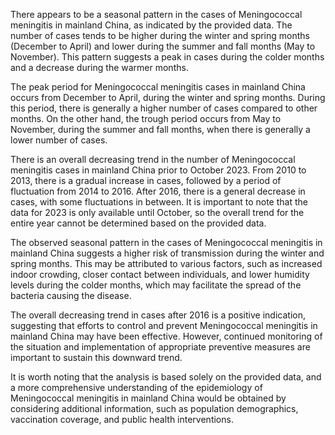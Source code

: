 There appears to be a seasonal pattern in the cases of Meningococcal meningitis in mainland China, as indicated by the provided data. The number of cases tends to be higher during the winter and spring months (December to April) and lower during the summer and fall months (May to November). This pattern suggests a peak in cases during the colder months and a decrease during the warmer months.

The peak period for Meningococcal meningitis cases in mainland China occurs from December to April, during the winter and spring months. During this period, there is generally a higher number of cases compared to other months. On the other hand, the trough period occurs from May to November, during the summer and fall months, when there is generally a lower number of cases.

There is an overall decreasing trend in the number of Meningococcal meningitis cases in mainland China prior to October 2023. From 2010 to 2013, there is a gradual increase in cases, followed by a period of fluctuation from 2014 to 2016. After 2016, there is a general decrease in cases, with some fluctuations in between. It is important to note that the data for 2023 is only available until October, so the overall trend for the entire year cannot be determined based on the provided data.

The observed seasonal pattern in the cases of Meningococcal meningitis in mainland China suggests a higher risk of transmission during the winter and spring months. This may be attributed to various factors, such as increased indoor crowding, closer contact between individuals, and lower humidity levels during the colder months, which may facilitate the spread of the bacteria causing the disease.

The overall decreasing trend in cases after 2016 is a positive indication, suggesting that efforts to control and prevent Meningococcal meningitis in mainland China may have been effective. However, continued monitoring of the situation and implementation of appropriate preventive measures are important to sustain this downward trend.

It is worth noting that the analysis is based solely on the provided data, and a more comprehensive understanding of the epidemiology of Meningococcal meningitis in mainland China would be obtained by considering additional information, such as population demographics, vaccination coverage, and public health interventions.
